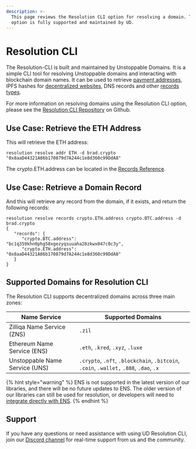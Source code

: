 ```yaml
---
description: >-
  This page reviews the Resolution CLI option for resolving a domain. This
  option is fully supported and maintained by UD.
---
```


# Resolution CLI

The Resolution-CLI is built and maintained by Unstoppable Domains. It is a simple CLI tool for resolving Unstoppable domains and interacting with blockchain domain names. It can be used to retrieve [payment addresses](crypto-payments.md), IPFS hashes for [decentralized websites](../build-a-decentralized-website/overview-of-ipfs-and-d-web.md), DNS records and other [records types](../domain-registry-essentials/records-reference.md).

For more information on resolving domains using the Resolution CLI option, please see the [Resolution CLI Repository](https://github.com/unstoppabledomains/resolution-cli) on Github.

## Use Case: Retrieve the ETH Address

This will retrieve the ETH address:

```
resolution resolve addr ETH -d brad.crypto
"0x8aaD44321A86b170879d7A244c1e8d360c99DdA8"
```

The crypto.ETH.address can be located in the [Records Reference](../domain-registry-essentials/records-reference.md).

## Use Case: Retrieve a Domain Record

And this will retrieve any record from the domain, if it exists, and return the following records:

```
resolution resolve records crypto.ETH.address crypto.BTC.address -d brad.crypto
{
   "records": {
      "crypto.BTC.address": "bc1q359khn0phg58xgezyqsuuaha28zkwx047c0c3y",
      "crypto.ETH.address": "0x8aaD44321A86b170879d7A244c1e8d360c99DdA8"
   }
}
```

## Supported Domains for Resolution CLI

The Resolution CLI supports decentralized domains across three main zones:

| Name Service                   | Supported Domains                                                                      |
| ------------------------------ | -------------------------------------------------------------------------------------- |
| Zilliqa Name Service (ZNS)     | `.zil`                                                                                 |
| Ethereum Name Service (ENS)    | `.eth`, `.kred`, `.xyz`, `.luxe`                                                       |
| Unstoppable Name Service (UNS) | `.crypto`, `.nft`, `.blockchain`, `.bitcoin`, `.coin`, `.wallet,` `.888`, `.dao`, `.x` |



{% hint style="warning" %}
ENS is not supported in the latest version of our libraries, and there will be no future updates to ENS. The older version of our libraries can still be used for resolution, or developers will need to [integrate directly with ENS](https://docs.ens.domains/dapp-developer-guide/resolving-names).
{% endhint %}

## Support

If you have any questions or need assistance with using UD Resolution CLI, join our [Discord channel](https://discord.gg/b6ZVxSZ9Hn) for real-time support from us and the community.

